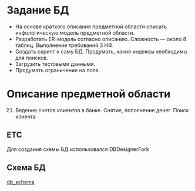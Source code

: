 # Задание БД
* На основе краткого описания предметной области описать инфологическую модель предметной области.
* Разработать ER-модель согласно описанию. Сложность — около 8 таблиц. Выполнение  требований 3 НФ.
* Создать скрипт и саму БД. Продумать, какие индексы необходимы для поисков.
* Загрузить тестовыми данными.
* Продумать ограничение на поля.
# Описание предметной области
21. Ведение счетов клиентов в банке. Снятие, пополнение денег. Поиск клиента
## ETC
Для создания схемы БД использовался DBDesignerFork
## Схема БД
[db_schema](./schema.png)
